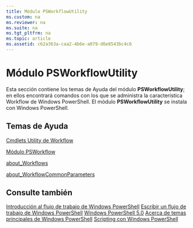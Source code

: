 ```yaml
---
title: Módulo PSWorkflowUtility
ms.custom: na
ms.reviewer: na
ms.suite: na
ms.tgt_pltfrm: na
ms.topic: article
ms.assetid: c62a363a-caa2-4b6e-a079-d6e8543bc4c6
---
```

# Módulo PSWorkflowUtility
Esta sección contiene los temas de Ayuda del módulo **PSWorkflowUtility**; en ellos encontrará comandos con los que se administra la característica Workflow de Windows PowerShell. El módulo **PSWorkflowUtility** se instala con Windows PowerShell.

## Temas de Ayuda
[Cmdlets Utility de Workflow](http://go.microsoft.com/fwlink/?LinkId=254141)

[Módulo PSWorkflow](PSWorkflow-Module.md)

[about_Workflows](https://technet.microsoft.com/en-us/library/f2897bdd-1b9d-4679-8b19-09840bd40a22)

[about_WorkflowCommonParameters](https://technet.microsoft.com/en-us/library/119f968e-618e-439c-b76c-cdd17e6df27c)

## Consulte también
[Introducción al flujo de trabajo de Windows PowerShell](https://technet.microsoft.com/en-us/library/jj134242.aspx)
[Escribir un flujo de trabajo de Windows PowerShell](https://technet.microsoft.com/en-us/library/jj574157.aspx)
[Windows PowerShell 5.0](../core-modules/Windows-PowerShell-5.0.md)
[Acerca de temas principales de Windows PowerShell](../core-modules/Windows-PowerShell-Core-About-Topics.md)
[Scripting con Windows PowerShell](../../getting-started/fundamental/Scripting-with-Windows-PowerShell.md)


<!--HONumber=May16_HO2-->


